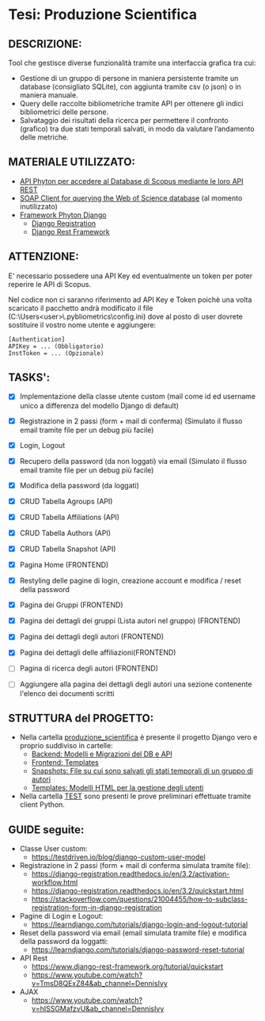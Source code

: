 # Tesi: Produzione Scientifica

## DESCRIZIONE:
Tool che gestisce diverse funzionalità tramite una interfaccia grafica tra cui:
- Gestione di un gruppo di persone in maniera persistente tramite un database (consigliato SQLite), con aggiunta tramite csv (o json) o in maniera manuale.
- Query delle raccolte bibliometriche tramite API per ottenere gli indici bibliometrici delle persone.
- Salvataggio dei risultati della ricerca per permettere il confronto (grafico) tra due stati temporali salvati, in modo da valutare l’andamento delle metriche.

## MATERIALE UTILIZZATO:
- [API Phyton per accedere al Database di Scopus mediante le loro API REST](https://github.com/jkitchin/scopus)
- [SOAP Client for querying the Web of Science database](https://github.com/enricobacis/wos) (al momento inutilizzato)
- [Framework Phyton Django](https://www.djangoproject.com)
	- [Django Registration](https://django-registration.readthedocs.io/en/3.2/index.html)
	- [Django Rest Framework](https://www.django-rest-framework.org) 

## ATTENZIONE:
E' necessario possedere una API Key ed eventualmente un token per poter reperire le API di Scopus.
  
Nel codice non ci saranno riferimento ad API Key e Token poichè una volta scaricato il pacchetto andrà modificato il file (C:\Users\<user>\\.pybliometrics\config.ini)
dove al posto di user dovrete sostituire il vostro nome utente e aggiungere:
```
[Authentication]
APIKey = ... (Obbligatorio)
InstToken = ... (Opzionale)
```
  
<!-- E' necessario possedere una API Key anche per le API di WoS (impossibile richiederla come singolo ma solo come organizzazione es. Università). -->

## TASKS':
- [x] Implementazione della classe utente custom (mail come id ed username unico a differenza del modello Django di default)
- [x] Registrazione in 2 passi (form + mail di conferma) (Simulato il flusso email tramite file per un debug più facile)
- [x] Login, Logout
- [x] Recupero della password (da non loggati) via email (Simulato il flusso email tramite file per un debug più facile)
- [x] Modifica della password (da loggati)
- [x] CRUD Tabella Agroups (API)
- [x] CRUD Tabella Affiliations (API)
- [x] CRUD Tabella Authors (API)
- [x] CRUD Tabella Snapshot (API)
- [x] Pagina Home (FRONTEND)
- [x] Restyling delle pagine di login, creazione account e modifica / reset della password
- [x] Pagina dei Gruppi (FRONTEND)
- [x] Pagina dei dettagli dei gruppi (Lista autori nel gruppo) (FRONTEND)
- [x] Pagina dei dettagli degli autori (FRONTEND)
- [x] Pagina dei dettagli delle affiliazioni(FRONTEND)
- [ ] Pagina di ricerca degli autori (FRONTEND)
- [ ] Aggiungere alla pagina dei dettagli degli autori una sezione contenente l'elenco dei documenti scritti


## STRUTTURA del PROGETTO:
- Nella cartella [produzione_scientifica](produzione_scientifica) è presente il progetto Django vero e proprio suddiviso in cartelle:
 	- [Backend: Modelli e Migrazioni del DB e API](produzione_scientifica/gbliometrics)
 	- [Frontend: Templates](produzione_scientifica/frontend)
 	- [Snapshots: File su cui sono salvati gli stati temporali di un gruppo di autori](produzione_scientifica/snapshots)
 	- [Templates: Modelli HTML per la gestione degli utenti](produzione_scientifica/templates)
- Nella cartella [TEST](TEST) sono presenti le prove preliminari effettuate tramite client Python.

## GUIDE seguite:
- Classe User custom: 
  - https://testdriven.io/blog/django-custom-user-model
- Registrazione in 2 passi (form + mail di conferma simulata tramite file):
  - https://django-registration.readthedocs.io/en/3.2/activation-workflow.html
  - https://django-registration.readthedocs.io/en/3.2/quickstart.html
  - https://stackoverflow.com/questions/21004455/how-to-subclass-registration-form-in-django-registration	
- Pagine di Login e Logout:
  - https://learndjango.com/tutorials/django-login-and-logout-tutorial
- Reset della password via email (email simulata tramite file) e modifica della password da loggatti:
  - https://learndjango.com/tutorials/django-password-reset-tutorial
- API Rest
  - https://www.django-rest-framework.org/tutorial/quickstart
  - https://www.youtube.com/watch?v=TmsD8QExZ84&ab_channel=DennisIvy
- AJAX
  - https://www.youtube.com/watch?v=hISSGMafzvU&ab_channel=DennisIvy
